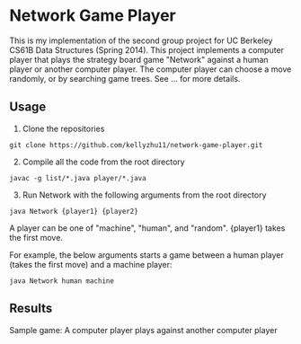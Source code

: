 # Network Game Player
This is my implementation of the second group project for UC Berkeley CS61B Data Structures (Spring 2014). This project implements a computer player that plays the strategy board game "Network" against a human player or another computer player. The computer player can choose a move randomly, or by searching game trees. See ... for more details.

## Usage
 1. Clone the repositories
 
 `git clone https://github.com/kellyzhu11/network-game-player.git`
 
 2. Compile all the code from the root directory
 
`javac -g list/*.java player/*.java`

3. Run Network with the following arguments from the root directory

`java Network {player1} {player2}`

A player can be one of "machine", "human", and "random". {player1} takes the first move.

For example, the below arguments starts a game between a human player (takes the first move) and a machine player:

`java Network human machine`

## Results
Sample game: A computer player plays against another computer player
